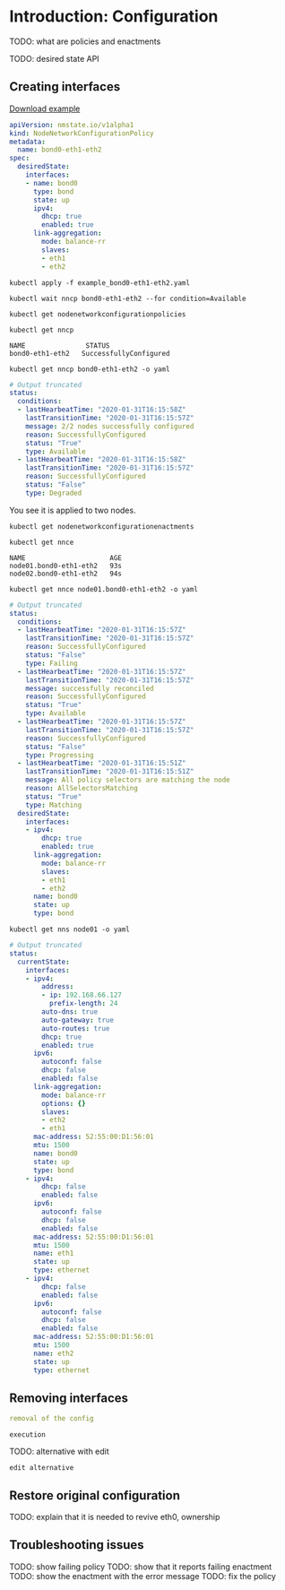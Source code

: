 # Introduction: Configuration

TODO: what are policies and enactments

TODO: desired state API

## Creating interfaces

<!-- When updating following example, don't forget to update respective attached file -->

[Download example](example_bond0-eth1-eth2.yaml)

```yaml
apiVersion: nmstate.io/v1alpha1
kind: NodeNetworkConfigurationPolicy
metadata:
  name: bond0-eth1-eth2
spec:
  desiredState:
    interfaces:
    - name: bond0
      type: bond
      state: up
      ipv4:
        dhcp: true
        enabled: true
      link-aggregation:
        mode: balance-rr
        slaves:
        - eth1
        - eth2
```

```shell
kubectl apply -f example_bond0-eth1-eth2.yaml
```

```shell
kubectl wait nncp bond0-eth1-eth2 --for condition=Available
```

```shell
kubectl get nodenetworkconfigurationpolicies
```

```shell
kubectl get nncp
```

```
NAME               STATUS
bond0-eth1-eth2   SuccessfullyConfigured
```

```shell
kubectl get nncp bond0-eth1-eth2 -o yaml
```

```yaml
# Output truncated
status:
  conditions:
  - lastHearbeatTime: "2020-01-31T16:15:58Z"
    lastTransitionTime: "2020-01-31T16:15:57Z"
    message: 2/2 nodes successfully configured
    reason: SuccessfullyConfigured
    status: "True"
    type: Available
  - lastHearbeatTime: "2020-01-31T16:15:58Z"
    lastTransitionTime: "2020-01-31T16:15:57Z"
    reason: SuccessfullyConfigured
    status: "False"
    type: Degraded
```

You see it is applied to two nodes.

```shell
kubectl get nodenetworkconfigurationenactments
```

```shell
kubectl get nnce
```

```
NAME                     AGE
node01.bond0-eth1-eth2   93s
node02.bond0-eth1-eth2   94s
```

```shell
kubectl get nnce node01.bond0-eth1-eth2 -o yaml
```

```yaml
# Output truncated
status:
  conditions:
  - lastHearbeatTime: "2020-01-31T16:15:57Z"
    lastTransitionTime: "2020-01-31T16:15:57Z"
    reason: SuccessfullyConfigured
    status: "False"
    type: Failing
  - lastHearbeatTime: "2020-01-31T16:15:57Z"
    lastTransitionTime: "2020-01-31T16:15:57Z"
    message: successfully reconciled
    reason: SuccessfullyConfigured
    status: "True"
    type: Available
  - lastHearbeatTime: "2020-01-31T16:15:57Z"
    lastTransitionTime: "2020-01-31T16:15:57Z"
    reason: SuccessfullyConfigured
    status: "False"
    type: Progressing
  - lastHearbeatTime: "2020-01-31T16:15:51Z"
    lastTransitionTime: "2020-01-31T16:15:51Z"
    message: All policy selectors are matching the node
    reason: AllSelectorsMatching
    status: "True"
    type: Matching
  desiredState:
    interfaces:
    - ipv4:
        dhcp: true
        enabled: true
      link-aggregation:
        mode: balance-rr
        slaves:
        - eth1
        - eth2
      name: bond0
      state: up
      type: bond
```

```shell
kubectl get nns node01 -o yaml
```

```yaml
# Output truncated
status:
  currentState:
    interfaces:
    - ipv4:
        address:
        - ip: 192.168.66.127
          prefix-length: 24
        auto-dns: true
        auto-gateway: true
        auto-routes: true
        dhcp: true
        enabled: true
      ipv6:
        autoconf: false
        dhcp: false
        enabled: false
      link-aggregation:
        mode: balance-rr
        options: {}
        slaves:
        - eth2
        - eth1
      mac-address: 52:55:00:D1:56:01
      mtu: 1500
      name: bond0
      state: up
      type: bond
    - ipv4:
        dhcp: false
        enabled: false
      ipv6:
        autoconf: false
        dhcp: false
        enabled: false
      mac-address: 52:55:00:D1:56:01
      mtu: 1500
      name: eth1
      state: up
      type: ethernet
    - ipv4:
        dhcp: false
        enabled: false
      ipv6:
        autoconf: false
        dhcp: false
        enabled: false
      mac-address: 52:55:00:D1:56:01
      mtu: 1500
      name: eth2
      state: up
      type: ethernet
```

## Removing interfaces

```yaml
removal of the config
```

```shell
execution
```

TODO: alternative with edit

```shell
edit alternative
```

## Restore original configuration

TODO: explain that it is needed to revive eth0, ownership

## Troubleshooting issues

TODO: show failing policy
TODO: show that it reports failing enactment
TODO: show the enactment with the error message
TODO: fix the policy

